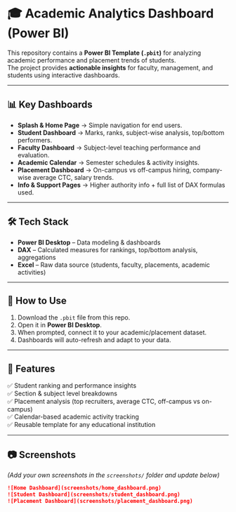 # 🎓 Academic Analytics Dashboard (Power BI)

This repository contains a **Power BI Template (`.pbit`)** for analyzing academic performance and placement trends of students.  
The project provides **actionable insights** for faculty, management, and students using interactive dashboards.

---

## 📊 Key Dashboards
- **Splash & Home Page** → Simple navigation for end users.  
- **Student Dashboard** → Marks, ranks, subject-wise analysis, top/bottom performers.  
- **Faculty Dashboard** → Subject-level teaching performance and evaluation.  
- **Academic Calendar** → Semester schedules & activity insights.  
- **Placement Dashboard** → On-campus vs off-campus hiring, company-wise average CTC, salary trends.  
- **Info & Support Pages** → Higher authority info + full list of DAX formulas used.  

---

## 🛠️ Tech Stack
- **Power BI Desktop** – Data modeling & dashboards  
- **DAX** – Calculated measures for rankings, top/bottom analysis, aggregations  
- **Excel** – Raw data source (students, faculty, placements, academic activities)  

---

## 🚀 How to Use
1. Download the `.pbit` file from this repo.  
2. Open it in **Power BI Desktop**.  
3. When prompted, connect it to your academic/placement dataset.  
4. Dashboards will auto-refresh and adapt to your data.  

---

## 📌 Features
✅ Student ranking and performance insights  
✅ Section & subject level breakdowns  
✅ Placement analysis (top recruiters, average CTC, off-campus vs on-campus)  
✅ Calendar-based academic activity tracking  
✅ Reusable template for any educational institution  

---

## 📷 Screenshots
*(Add your own screenshots in the `screenshots/` folder and update below)*  

```markdown
![Home Dashboard](screenshots/home_dashboard.png)
![Student Dashboard](screenshots/student_dashboard.png)
![Placement Dashboard](screenshots/placement_dashboard.png)
